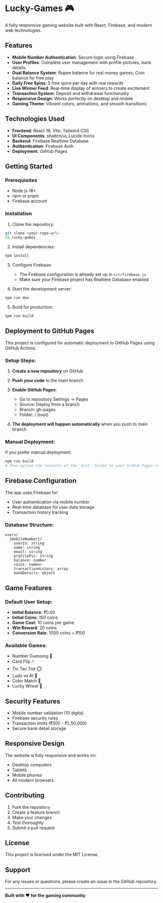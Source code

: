 # Lucky-Games 🎮

A fully responsive gaming website built with React, Firebase, and modern web technologies.

## Features

- **Mobile Number Authentication**: Secure login using Firebase
- **User Profiles**: Complete user management with profile pictures, bank details
- **Dual Balance System**: Rupee balance for real money games, Coin balance for free play
- **Daily Free Spins**: 5 free spins per day with real rewards
- **Live Winner Feed**: Real-time display of winners to create excitement
- **Transaction System**: Deposit and withdrawal functionality
- **Responsive Design**: Works perfectly on desktop and mobile
- **Gaming Theme**: Vibrant colors, animations, and smooth transitions

## Technologies Used

- **Frontend**: React 18, Vite, Tailwind CSS
- **UI Components**: shadcn/ui, Lucide Icons
- **Backend**: Firebase Realtime Database
- **Authentication**: Firebase Auth
- **Deployment**: GitHub Pages

## Getting Started

### Prerequisites

- Node.js 18+ 
- npm or pnpm
- Firebase account

### Installation

1. Clone the repository:
```bash
git clone <your-repo-url>
cd lucky-games
```

2. Install dependencies:
```bash
npm install
```

3. Configure Firebase:
   - The Firebase configuration is already set up in `src/firebase.js`
   - Make sure your Firebase project has Realtime Database enabled

4. Start the development server:
```bash
npm run dev
```

5. Build for production:
```bash
npm run build
```

## Deployment to GitHub Pages

This project is configured for automatic deployment to GitHub Pages using GitHub Actions.

### Setup Steps:

1. **Create a new repository** on GitHub
2. **Push your code** to the main branch
3. **Enable GitHub Pages**:
   - Go to repository Settings → Pages
   - Source: Deploy from a branch
   - Branch: gh-pages
   - Folder: / (root)

4. **The deployment will happen automatically** when you push to main branch

### Manual Deployment:

If you prefer manual deployment:

```bash
npm run build
# Then upload the contents of the 'dist' folder to your GitHub Pages repository
```

## Firebase Configuration

The app uses Firebase for:
- User authentication via mobile number
- Real-time database for user data storage
- Transaction history tracking

### Database Structure:
```
users/
  {mobileNumber}/
    userId: string
    name: string
    email: string
    profilePic: string
    balance: number
    coins: number
    transactionHistory: array
    bankDetails: object
```

## Game Features

### Default User Setup:
- **Initial Balance**: ₹0.00
- **Initial Coins**: 150 coins
- **Game Cost**: 10 coins per game
- **Win Reward**: 20 coins
- **Conversion Rate**: 1000 coins = ₹100

### Available Games:
- Number Guessing 🎯
- Card Flip 🃏
- Tic Tac Toe ⭕
- Ludo vs AI 🎲
- Color Match 🌈
- Lucky Wheel 🎰

## Security Features

- Mobile number validation (10 digits)
- Firebase security rules
- Transaction limits (₹300 - ₹2,50,000)
- Secure bank detail storage

## Responsive Design

The website is fully responsive and works on:
- Desktop computers
- Tablets
- Mobile phones
- All modern browsers

## Contributing

1. Fork the repository
2. Create a feature branch
3. Make your changes
4. Test thoroughly
5. Submit a pull request

## License

This project is licensed under the MIT License.

## Support

For any issues or questions, please create an issue in the GitHub repository.

---

**Built with ❤️ for the gaming community**


